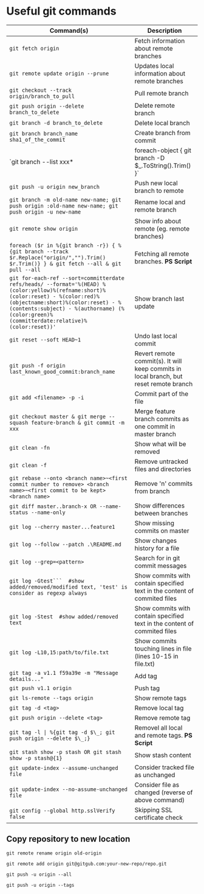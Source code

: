 # Useful git commands #


|       Command(s)      |       Description       |
|-----------------------|-------------------------|
|`git fetch origin`|Fetch information about remote branches|
|`git remote update origin --prune`|Updates local information about remote branches|
|`git checkout --track origin/branch_to_pull`|Pull remote branch|
|`git push origin --delete branch_to_delete`|Delete remote branch|
|`git branch -d branch_to_delete`|Delete local branch|
|`git branch branch_name sha1_of_the_commit`|Create branch from commit|
|`git branch --list xxx*  | foreach-object { git branch -D $_.ToString().Trim() }` | Delete local branches with wildcard. **PS Script**|
|`git push -u origin new_branch`|Push new local branch to remote|
|`git branch -m old-name new-name; git push origin :old-name new-name; git push origin -u new-name`|Rename local and remote branch|
|`git remote show origin`|Show info about remote (eg. remote branches)|
|`foreach ($r in %{git branch -r}) { %{git branch --track $r.Replace("origin/","").Trim() $r.Trim()} } & git fetch --all & git pull --all`|Fetching all remote branches. **PS Script**|
|`git for-each-ref --sort=committerdate refs/heads/ --format='%(HEAD) %(color:yellow)%(refname:short)%(color:reset) - %(color:red)%(objectname:short)%(color:reset) - %(contents:subject) - %(authorname) (%(color:green)%(committerdate:relative)%(color:reset))'`|Show branch last update|
|`git reset --soft HEAD~1`|Undo last local commit|
|`git push -f origin last_known_good_commit:branch_name`|Revert remote commit(s). It will keep commits in local branch, but reset remote branch|
|`git add <filename> -p -i`|Commit part of the file|
|`git checkout master & git merge --squash feature-branch & git commit -m xxx`|Merge feature branch commits as one commit in master branch|
|`git clean -fn`|Show what will be removed|
|`git clean -f`|Remove untracked files and directories|
|`git rebase --onto <branch name>~<first commit number to remove> <branch name>~<first commit to be kept> <branch name>`|Remove 'n' commits from branch|
|`git diff master..branch-x OR --name-status --name-only`|Show differences between branches|
|`git log --cherry master...feature1`|Show missing commits on master|
|`git log --follow --patch .\README.md`|Show changes history for a file|
|`git log --grep=<pattern>`|Search for <pattern> in git commit messages|
|`git log -Gtest```  #show added/removed/modified text, 'test' is consider as regexp always`|Show commits with contain specified text in the content of commited files|
|`git log -Stest  #show added/removed text`|Show commits with contain specified text in the content of commited files|
|`git log -L10,15:path/to/file.txt`|Show commits touching lines in file (lines 10-15 in file.txt)|
|`git tag -a v1.1 f59a39e -m "Message details..."`|Add tag|
|`git push v1.1 origin`|Push tag|
|`git ls-remote --tags origin`|Show remote tags|
|`git tag -d <tag>`|Remove local tag|
|`git push origin --delete <tag>`|Remove remote tag|
|`git tag -l \| %{git tag -d $\_; git push origin --delete $\_;}`|Removel all local and remote tags. **PS Script**|
|`git stash show -p stash OR git stash show -p stash@{1}`|Show stash content|
|`git update-index --assume-unchanged file`|Consider tracked file as unchanged|
|`git update-index --no-assume-unchanged file`|Consider file as changed (reverse of above command)|
|`git config --global http.sslVerify false`|Skipping SSL certificate check|

## Copy repository to new location ##

```
git remote rename origin old-origin

git remote add origin git@gitgub.com:your-new-repo/repo.git

git push -u origin --all

git push -u origin --tags
```
